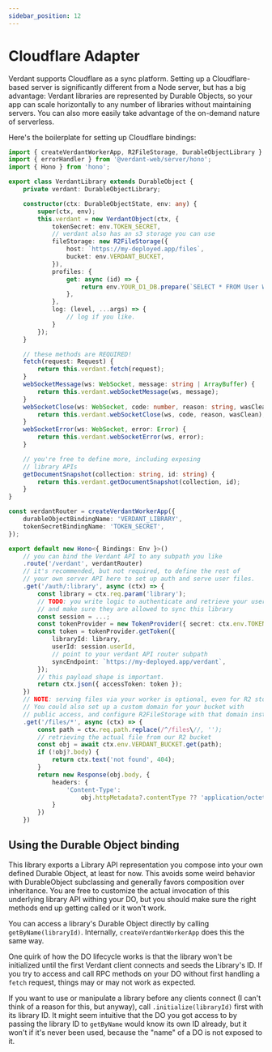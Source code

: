 ```yaml
---
sidebar_position: 12
---
```


# Cloudflare Adapter

Verdant supports Cloudflare as a sync platform. Setting up a Cloudflare-based server is significantly different from a Node server, but has a big advantage: Verdant libraries are represented by Durable Objects, so your app can scale horizontally to any number of libraries without maintaining servers. You can also more easily take advantage of the on-demand nature of serverless.

Here's the boilerplate for setting up Cloudflare bindings:

```ts
import { createVerdantWorkerApp, R2FileStorage, DurableObjectLibrary } from '@verdant-web/cloudflare';
import { errorHandler } from '@verdant-web/server/hono';
import { Hono } from 'hono';

export class VerdantLibrary extends DurableObject {
	private verdant: DurableObjectLibrary;

	constructor(ctx: DurableObjectState, env: any) {
		super(ctx, env);
		this.verdant = new VerdantObject(ctx, {
			tokenSecret: env.TOKEN_SECRET,
			// verdant also has an s3 storage you can use
			fileStorage: new R2FileStorage({
				host: `https://my-deployed.app/files`,
				bucket: env.VERDANT_BUCKET,
			}),
			profiles: {
				get: async (id) => {
					return env.YOUR_D1_DB.prepare(`SELECT * FROM User WHERE id = ?`).bind(id).first();
				},
			},
			log: (level, ...args) => {
				// log if you like.
			}
		});
	}

	// these methods are REQUIRED!
	fetch(request: Request) {
		return this.verdant.fetch(request);
	}
	webSocketMessage(ws: WebSocket, message: string | ArrayBuffer) {
		return this.verdant.webSocketMessage(ws, message);
	}
	webSocketClose(ws: WebSocket, code: number, reason: string, wasClean: boolean) {
		return this.verdant.webSocketClose(ws, code, reason, wasClean);
	}
	webSocketError(ws: WebSocket, error: Error) {
		return this.verdant.webSocketError(ws, error);
	}

	// you're free to define more, including exposing
	// library APIs
	getDocumentSnapshot(collection: string, id: string) {
		return this.verdant.getDocumentSnapshot(collection, id);
	}
}

const verdantRouter = createVerdantWorkerApp({
	durableObjectBindingName: 'VERDANT_LIBRARY',
	tokenSecretBindingName: 'TOKEN_SECRET',
});

export default new Hono<{ Bindings: Env }>()
	// you can bind the Verdant API to any subpath you like
	.route('/verdant', verdantRouter)
	// it's recommended, but not required, to define the rest of
	// your own server API here to set up auth and serve user files.
	.get('/auth/:library', async (ctx) => {
		const library = ctx.req.param('library');
		// TODO: you write logic to authenticate and retrieve your user session
		// and make sure they are allowed to sync this library
		const session = ...;
		const tokenProvider = new TokenProvider({ secret: ctx.env.TOKEN_SECRET });
		const token = tokenProvider.getToken({
			libraryId: library,
			userId: session.userId,
			// point to your verdant API router subpath
			syncEndpoint: `https://my-deployed.app/verdant`,
		});
		// this payload shape is important.
		return ctx.json({ accessToken: token });
	})
	// NOTE: serving files via your worker is optional, even for R2 storage.
	// You could also set up a custom domain for your bucket with
	// public access, and configure R2FileStorage with that domain instead.
	.get('/files/*', async (ctx) => {
		const path = ctx.req.path.replace(/^/files\//, '');
		// retrieving the actual file from our R2 bucket
		const obj = await ctx.env.VERDANT_BUCKET.get(path);
		if (!obj?.body) {
			return ctx.text('not found', 404);
		}
		return new Response(obj.body, {
			headers: {
				'Content-Type':
					obj.httpMetadata?.contentType ?? 'application/octet-stream'
			}
		})
	})
```

## Using the Durable Object binding

This library exports a Library API representation you compose into your own defined Durable Object, at least for now. This avoids some weird behavior with DurableObject subclassing and generally favors composition over inheritance. You are free to customize the actual invocation of this underlying library API withing your DO, but you should make sure the right methods end up getting called or it won't work.

You can access a library's Durable Object directly by calling `getByName(libraryId)`. Internally, `createVerdantWorkerApp` does this the same way.

One quirk of how the DO lifecycle works is that the library won't be initialized until the first Verdant client connects and seeds the Library's ID. If you try to access and call RPC methods on your DO without first handling a `fetch` request, things may or may not work as expected.

If you want to use or manipulate a library before any clients connect (I can't think of a reason for this, but anyway), call `.initialize(libraryId)` first with its library ID. It might seem intuitive that the DO you got access to by passing the library ID to `getByName` would know its own ID already, but it won't if it's never been used, because the "name" of a DO is not exposed to it.
